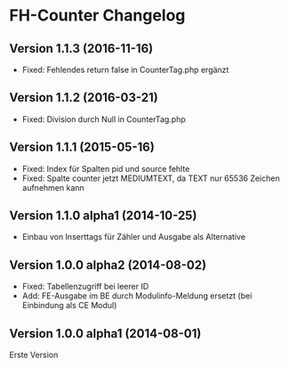# FH-Counter Changelog

## Version 1.1.3 (2016-11-16)

- Fixed: Fehlendes return false in CounterTag.php ergänzt

## Version 1.1.2 (2016-03-21)

- Fixed: Division durch Null in CounterTag.php

## Version 1.1.1 (2015-05-16)

- Fixed: Index für Spalten pid und source fehlte
- Fixed: Spalte counter jetzt MEDIUMTEXT, da TEXT nur 65536 Zeichen aufnehmen kann

## Version 1.1.0 alpha1 (2014-10-25)

- Einbau von Inserttags für Zähler und Ausgabe als Alternative

## Version 1.0.0 alpha2 (2014-08-02)

- Fixed: Tabellenzugriff bei leerer ID
- Add: FE-Ausgabe im BE durch Modulinfo-Meldung ersetzt (bei Einbindung als CE Modul)

## Version 1.0.0 alpha1 (2014-08-01)

Erste Version
